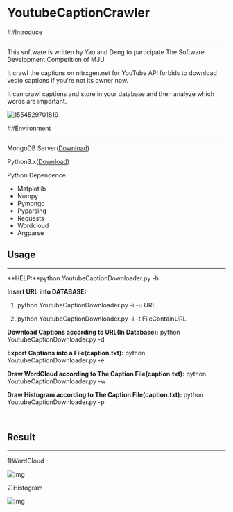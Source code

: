 # YoutubeCaptionCrawler

##Introduce

---

This software is written by Yao and Deng to participate The Software Development Competition of MJU.

It crawl the captions on nitrxgen.net for YouTube API forbids to download vedio captions if you're not its owner now.

It can crawl captions and store in your database and then analyze which words are important.

![1554529701819](C:\Users\rpish\AppData\Roaming\Typora\typora-user-images\1554529701819.png)



##Environment

---

MongoDB Server([Download](https://www.mongodb.com/download-center/community?tdsourcetag=s_pctim_aiomsg))

Python3.x([Download](https://www.python.org/downloads/))

Python Dependence:

- Matplotlib
- Numpy
- Pymongo
- Pyparsing
- Requests
- Wordcloud
- Argparse

  

## Usage

---

**HELP:**python YoutubeCaptionDownloader.py -h

**Insert URL into DATABASE:**

1) python YoutubeCaptionDownloader.py -i -u URL

2) python YoutubeCaptionDownloader.py -i -t FileContainURL

**Download Captions according to URL(In Database):** python YoutubeCaptionDownloader.py -d 

**Export Captions into a File(caption.txt):** python YoutubeCaptionDownloader.py -e

**Draw WordCloud according to The Caption  File(caption.txt):** python YoutubeCaptionDownloader.py -w

**Draw Histogram according to The Caption  File(caption.txt):** python YoutubeCaptionDownloader.py -p

​      

## Result

---

 1)WordCloud

![img](file:///C:/Users/rpish/AppData/Local/Temp/msohtmlclip1/01/clip_image002.png)

 

2)Histogram

![img](file:///C:/Users/rpish/AppData/Local/Temp/msohtmlclip1/01/clip_image004.jpg)   



